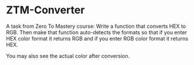# ZTM-Converter

A task from Zero To Mastery course:
Write a function that converts HEX to RGB. Then make that function auto-detects the formats so that if you enter HEX color format it returns RGB and if you enter RGB color format it returns HEX.

You may also see the actual color after conversion.
